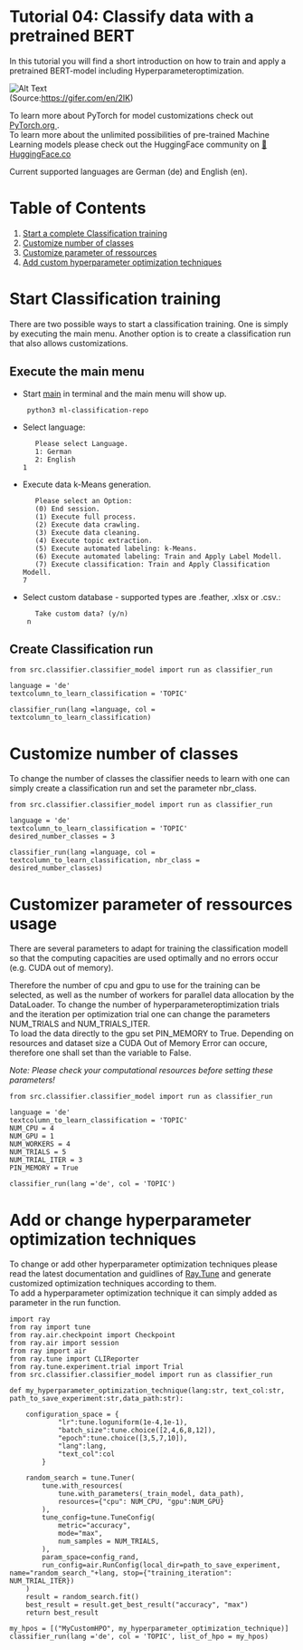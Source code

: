 # Tutorial 04: Classify data with a pretrained BERT

In this tutorial you will find a short introduction on how to train and apply a pretrained BERT-model including Hyperparameteroptimization. 

![Alt Text](https://github.com/LGHDM/ml-classification-repo/blob/main/doc/meta/2IK.gif)   
(Source:https://gifer.com/en/2IK)

To learn more about PyTorch for model customizations check out [PyTorch.org ](https://pytorch.org/).  
To learn more about the unlimited possibilities of pre-trained Machine Learning models please check out the HuggingFace community on [:hugs: HuggingFace.co](https://huggingface.co/)  
  
Current supported languages are German (de) and English (en).

# Table of Contents
1. [Start a complete Classification training](#start-classification-training)
2. [Customize number of classes](#customize-number-of-classes)
3. [Customize parameter of ressources](#customizer-parameter-of-ressources-usage)
4. [Add custom hyperparameter optimization techniques](#add-or-change-hyperparameter-optimization-techniques) 

# Start Classification training
There are two possible ways to start a classification training. One is simply by executing the main menu. Another option is to create a classification run that also allows customizations.
## Execute the main menu
* Start [main](https://github.com/LGHDM/ml-classification-repo/blob/main/__main__.py) in terminal and the main menu will show up.
  ```console
   python3 ml-classification-repo
  ```
* Select language: 
   ```Python3
      Please select Language.
      1: German 
      2: English
   1
   ```
* Execute data k-Means generation.
   ```Python3
      Please select an Option:
      (0) End session.
      (1) Execute full process.
      (2) Execute data crawling.
      (3) Execute data cleaning.
      (4) Execute topic extraction.
      (5) Execute automated labeling: k-Means. 
      (6) Execute automated labeling: Train and Apply Label Modell.
      (7) Execute classification: Train and Apply Classification Modell.
   7
   ```
* Select custom database - supported types are .feather, .xlsx or .csv.:
   ```Python3
      Take custom data? (y/n)
    n
   ```

## Create Classification run 
```Python3
from src.classifier.classifier_model import run as classifier_run

language = 'de'
textcolumn_to_learn_classification = 'TOPIC'

classifier_run(lang =language, col = textcolumn_to_learn_classification)
```

# Customize number of classes
To change the number of classes the classifier needs to learn with one can simply create a classification run and set the parameter nbr_class.

```Python3
from src.classifier.classifier_model import run as classifier_run

language = 'de'
textcolumn_to_learn_classification = 'TOPIC'
desired_number_classes = 3

classifier_run(lang =language, col = textcolumn_to_learn_classification, nbr_class = desired_number_classes)
```

# Customizer parameter of ressources usage
There are several parameters to adapt for training the classification modell so that the computing capacities are used optimally and no errors occur (e.g. CUDA out of memory).  

Therefore the number of cpu and gpu to use for the training can be selected, as well as the number of workers for parallel data allocation by the DataLoader.
To change the number of hyperparameteroptimization trials and the iteration per optimization trial one can change the parameters NUM_TRIALS and NUM_TRIALS_ITER.  
To load the data directly to the gpu set PIN_MEMORY to True. Depending on resources and dataset size a CUDA Out of Memory Error can occure, therefore one shall set than the variable to False. 

*Note: Please check your computational resources before setting these parameters!*
  
  
```Python3
from src.classifier.classifier_model import run as classifier_run

language = 'de'
textcolumn_to_learn_classification = 'TOPIC'
NUM_CPU = 4
NUM_GPU = 1
NUM_WORKERS = 4
NUM_TRIALS = 5
NUM_TRIAL_ITER = 3
PIN_MEMORY = True

classifier_run(lang ='de', col = 'TOPIC')
```

# Add or change hyperparameter optimization techniques
To change or add other hyperparameter optimization techniques please read the latest documentation and guidlines of [Ray.Tune](https://docs.ray.io/en/latest/tune/index.html) and generate customized optimization techniques according to them.   
To add a hyperparameter optimization technique it can simply added as parameter in the run function. 
```Python3
import ray
from ray import tune 
from ray.air.checkpoint import Checkpoint
from ray.air import session
from ray import air
from ray.tune import CLIReporter
from ray.tune.experiment.trial import Trial
from src.classifier.classifier_model import run as classifier_run

def my_hyperparameter_optimization_technique(lang:str, text_col:str, path_to_save_experiment:str,data_path:str):
    
    configuration_space = {
            "lr":tune.loguniform(1e-4,1e-1),
            "batch_size":tune.choice([2,4,6,8,12]),
            "epoch":tune.choice([3,5,7,10]),
            "lang":lang,
            "text_col":col
        }
            
    random_search = tune.Tuner(
        tune.with_resources(
            tune.with_parameters(_train_model, data_path),
            resources={"cpu": NUM_CPU, "gpu":NUM_GPU}
        ),
        tune_config=tune.TuneConfig(
            metric="accuracy",
            mode="max",
            num_samples = NUM_TRIALS,
        ),
        param_space=config_rand,
        run_config=air.RunConfig(local_dir=path_to_save_experiment, name="random_search_"+lang, stop={"training_iteration":  NUM_TRIAL_ITER})
    )
    result = random_search.fit()
    best_result = result.get_best_result("accuracy", "max")
    return best_result

my_hpos = [("MyCustomHPO", my_hyperparameter_optimization_technique)]
classifier_run(lang ='de', col = 'TOPIC', list_of_hpo = my_hpos)
    
```